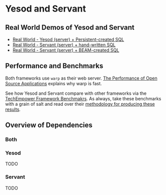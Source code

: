 # Yesod and Servant

## Real World Demos of Yesod and Servant

- [Real World - Yesod (server) + Persistent-created SQL](https://github.com/tzemanovic/haskell-yesod-realworld-example-app)
- [Real World - Servant (server) + hand-written SQL](https://github.com/dorlowd/haskell-servant-realworld-example-app)
- [Real World - Servant (server) + BEAM-created SQL](https://github.com/boxyoman/haskell-realworld-example)

## Performance and Benchmarks

Both frameworks use `warp` as their web server. [The Performance of Open Source Applications](https://www.aosabook.org/en/posa/warp.html) explains why warp is fast.

See how Yesod and Servant compare with other frameworks via the [TechEmpower Framework Benchmakrs](https://www.techempower.com/benchmarks/). As always, take these benchmarks with a grain of salt and read over their [methodology for producing these results](https://www.techempower.com/benchmarks/#section=motivation&hw=ph&test=fortune).

## Overview of Dependencies

### Both



### Yesod

TODO

### Servant

TODO
